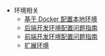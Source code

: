 
- 环境相关
  - [基于 Docker 配置本地环境](environment/super-workbench-dock.md)
  - [后端开发环境配置问题指南](environment/backend-develop-env-guide.md)
  - [前端开发环境配置问题指南](environment/frontend-develop-env-guid.md)
  - [扩展环境](environment/extende-environment.md)